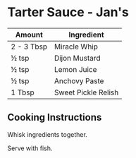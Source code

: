# Tarter Sauce - Jan's

|Amount|Ingredient|
|----|----|
2 - 3 Tbsp | Miracle Whip
½ tsp | Dijon Mustard
½ tsp | Lemon Juice
½ tsp | Anchovy Paste
1 Tbsp | Sweet Pickle Relish

## Cooking Instructions
Whisk ingredients together.

Serve with fish.
